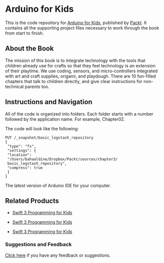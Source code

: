 # Arduino for Kids
This is the code repository for [Arduino for Kids](https://www.packtpub.com/hardware-and-creative/arduino-kids?utm_source=github&utm_medium=repository&utm_campaign=9781785884818), published by [Packt](https://www.packtpub.com/?utm_source=github). It contains all the supporting project files necessary to work through the book from start to finish.
## About the Book
The mission of this book is to integrate technology with the tools that children already use for crafts so that they feel technology is an extension of their playtime. We use coding, sensors, and micro-controllers integrated with art and craft supplies, origami, and playdough. There are 10 fun-filled chapters that talk to children directly, and give clear instructions for non-technical parents too.


## Instructions and Navigation
All of the code is organized into folders. Each folder starts with a number followed by the application name. For example, Chapter02.



The code will look like the following:
```
PUT /_snapshot/basic_logstash_repository
{
 "type": "fs",
 "settings": {
 "location":
 "/Users/bahaaldine/Dropbox/Packt/sources/chapter3/
 basic_logstash_repository",
 "compress": true
 }
}
```

The latest version of Arduino IDE for your computer.

## Related Products
* [Swift 3 Programming for Kids](https://www.packtpub.com/application-development/swift-3-programming-kids?utm_source=github&utm_medium=repository&utm_campaign=9781787120747)

* [Swift 3 Programming for Kids](https://www.packtpub.com/application-development/swift-3-programming-kids?utm_source=github&utm_medium=repository&utm_campaign=9781787120747)

* [Swift 3 Programming for Kids](https://www.packtpub.com/application-development/swift-3-programming-kids?utm_source=github&utm_medium=repository&utm_campaign=9781787120747)

### Suggestions and Feedback
[Click here](https://docs.google.com/forms/d/e/1FAIpQLSe5qwunkGf6PUvzPirPDtuy1Du5Rlzew23UBp2S-P3wB-GcwQ/viewform) if you have any feedback or suggestions.
